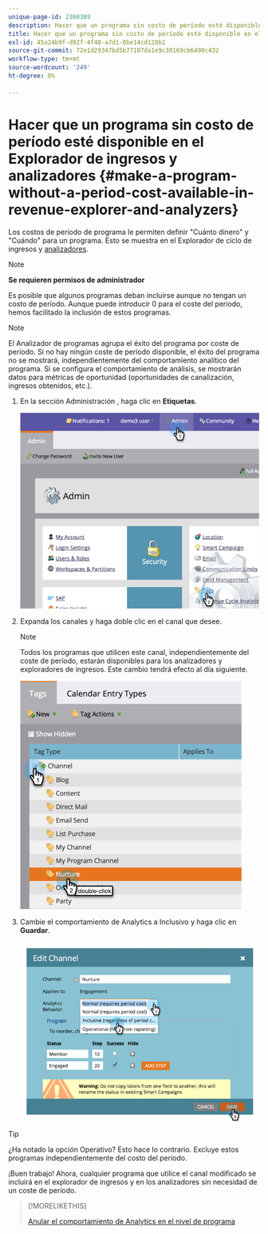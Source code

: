 ```yaml
---
unique-page-id: 2360389
description: Hacer que un programa sin costo de período esté disponible en el Explorador de ingresos y analizadores - Documentos de Marketo - Documentación del producto
title: Hacer que un programa sin costo de período esté disponible en el Explorador de ingresos y analizadores
exl-id: 45a24b9f-d92f-4f48-a7d1-0be14cd128b1
source-git-commit: 72e1d29347bd5b77107da1e9c30169cb6490c432
workflow-type: tm+mt
source-wordcount: '249'
ht-degree: 0%

---
```


# Hacer que un programa sin costo de período esté disponible en el Explorador de ingresos y analizadores {#make-a-program-without-a-period-cost-available-in-revenue-explorer-and-analyzers}

Los costos de período de programa le permiten definir &quot;Cuánto dinero&quot; y &quot;Cuándo&quot; para un programa. Esto se muestra en el Explorador de ciclo de ingresos y [analizadores](/help/marketo/product-docs/reporting/revenue-cycle-analytics/opportunity-influence-analyzer/tell-the-marketing-story-with-an-opportunity-influence-analyzer.md).

>[!NOTE]
>
>**Se requieren permisos de administrador**

Es posible que algunos programas deban incluirse aunque no tengan un costo de período. Aunque puede introducir 0 para el coste del periodo, hemos facilitado la inclusión de estos programas.

>[!NOTE]
>
>El Analizador de programas agrupa el éxito del programa por coste de período. Si no hay ningún coste de período disponible, el éxito del programa no se mostrará, independientemente del comportamiento analítico del programa. Si se configura el comportamiento de análisis, se mostrarán datos para métricas de oportunidad (oportunidades de canalización, ingresos obtenidos, etc.).

1. En la sección Administración , haga clic en **Etiquetas**.

   ![](assets/image2014-9-17-12-3a35-3a32.png)

1. Expanda los canales y haga doble clic en el canal que desee.

   >[!NOTE]
   >
   >Todos los programas que utilicen este canal, independientemente del coste de período, estarán disponibles para los analizadores y exploradores de ingresos. Este cambio tendrá efecto al día siguiente.

   ![](assets/image2014-9-17-12-3a36-3a7.png)

1. Cambie el comportamiento de Analytics a Inclusivo y haga clic en **Guardar**.

   ![](assets/image2014-9-17-12-3a36-3a13.png)

>[!TIP]
>
>¿Ha notado la opción Operativo? Esto hace lo contrario. Excluye estos programas independientemente del costo del período.

¡Buen trabajo! Ahora, cualquier programa que utilice el canal modificado se incluirá en el explorador de ingresos y en los analizadores sin necesidad de un coste de período.

>[!MORELIKETHIS]
>
>[Anular el comportamiento de Analytics en el nivel de programa](/help/marketo/product-docs/reporting/revenue-cycle-analytics/program-analytics/override-analytics-behavior-at-the-program-level.md)
